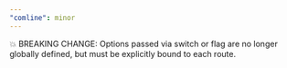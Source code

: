 ```yaml
---
"comline": minor
---
```


💥 BREAKING CHANGE: Options passed via switch or flag are no longer globally defined, but must be explicitly bound to each route.
